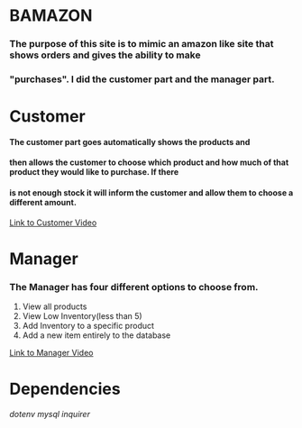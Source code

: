 # BAMAZON

### The purpose of this site is to mimic an amazon like site that shows orders and gives the ability to make
### "purchases". I did the customer part and the manager part.

# Customer
#### The customer part goes automatically shows the products and
#### then allows the customer to choose which product and how much of that product they would like to purchase. If there
#### is not enough stock it will inform the customer and allow them to choose a different amount.

[Link to Customer Video](https://drive.google.com/file/d/1Rd1HqspMvttJivcbGtUjfa6kXqMXM0A6/view)

# Manager
### The Manager has four different options to choose from.
1. View all products
2. View Low Inventory(less than 5)
3. Add Inventory to a specific product
4. Add a new item entirely to the database

[Link to Manager Video](https://drive.google.com/file/d/1QmhVCmYRP5X-3INTXBjfE6uX1b_CPps6/view)

# Dependencies
*dotenv*
*mysql*
*inquirer*



